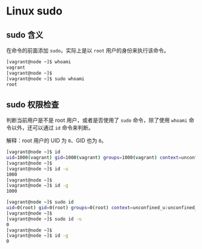 # Linux sudo

## sudo 含义

在命令的前面添加 `sudo`，实际上是以 `root` 用户的身份来执行该命令。

```bash
[vagrant@node ~]$ whoami
vagrant
[vagrant@node ~]$
[vagrant@node ~]$ sudo whoami
root
```


## sudo 权限检查

判断当前用户是不是 root 用户，或者是否使用了 `sudo` 命令，除了使用 `whoami` 命令以外，还可以通过 `id` 命令来判断。

解释：root 用户的 UID 为 `0`、GID 也为 `0`。

```bash
[vagrant@node ~]$ id
uid=1000(vagrant) gid=1000(vagrant) groups=1000(vagrant) context=unconfined_u:unconfined_r:unconfined_t:s0-s0:c0.c1023
[vagrant@node ~]$ 
[vagrant@node ~]$ id -u
1000
[vagrant@node ~]$
[vagrant@node ~]$ id -g
1000
```

```bash
[vagrant@node ~]$ sudo id
uid=0(root) gid=0(root) groups=0(root) context=unconfined_u:unconfined_r:unconfined_t:s0-s0:c0.c1023
[vagrant@node ~]$ 
[vagrant@node ~]$ sudo id -u
0
[vagrant@node ~]$
[vagrant@node ~]$ id -g
0
```